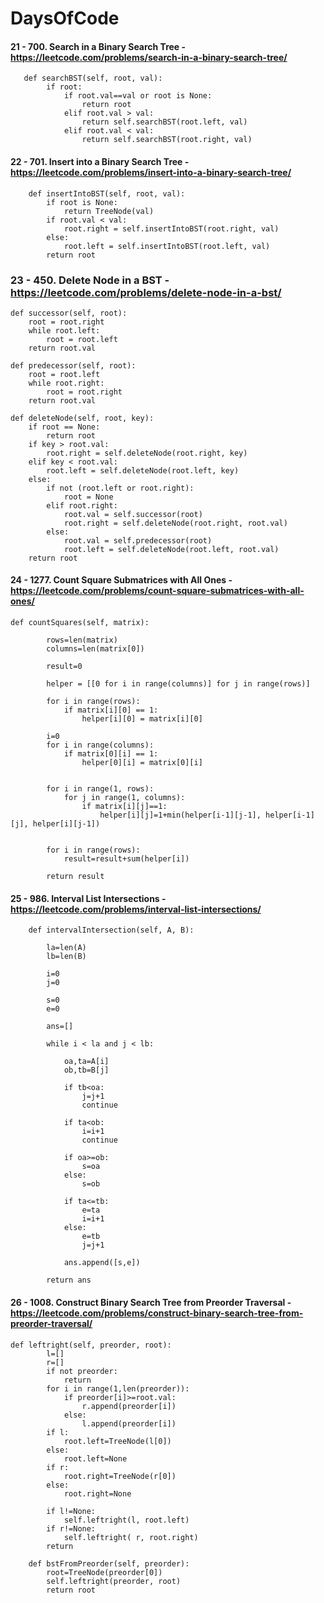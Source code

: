 # DaysOfCode

#### 21 - 700. Search in a Binary Search Tree - https://leetcode.com/problems/search-in-a-binary-search-tree/
    
       def searchBST(self, root, val):
            if root:
                if root.val==val or root is None:
                    return root
                elif root.val > val:
                    return self.searchBST(root.left, val)
                elif root.val < val:
                    return self.searchBST(root.right, val) 

#### 22 - 701. Insert into a Binary Search Tree - https://leetcode.com/problems/insert-into-a-binary-search-tree/

        def insertIntoBST(self, root, val):
            if root is None:
                return TreeNode(val)
            if root.val < val:
                root.right = self.insertIntoBST(root.right, val)
            else:
                root.left = self.insertIntoBST(root.left, val) 
            return root

### 23 - 450. Delete Node in a BST - https://leetcode.com/problems/delete-node-in-a-bst/
    def successor(self, root):
        root = root.right
        while root.left:
            root = root.left
        return root.val
    
    def predecessor(self, root):
        root = root.left
        while root.right:
            root = root.right
        return root.val
    
    def deleteNode(self, root, key):
        if root == None:
            return root
        if key > root.val:
            root.right = self.deleteNode(root.right, key)
        elif key < root.val:
            root.left = self.deleteNode(root.left, key)
        else:
            if not (root.left or root.right):
                root = None
            elif root.right:
                root.val = self.successor(root)
                root.right = self.deleteNode(root.right, root.val)  
            else:
                root.val = self.predecessor(root)
                root.left = self.deleteNode(root.left, root.val)        
        return root

#### 24 - 1277. Count Square Submatrices with All Ones - https://leetcode.com/problems/count-square-submatrices-with-all-ones/

    def countSquares(self, matrix):
            
            rows=len(matrix)
            columns=len(matrix[0])
            
            result=0
            
            helper = [[0 for i in range(columns)] for j in range(rows)]
            
            for i in range(rows):
                if matrix[i][0] == 1:
                    helper[i][0] = matrix[i][0]

            i=0
            for i in range(columns):
                if matrix[0][i] == 1:
                    helper[0][i] = matrix[0][i]

                            
            for i in range(1, rows):
                for j in range(1, columns):
                    if matrix[i][j]==1:
                        helper[i][j]=1+min(helper[i-1][j-1], helper[i-1][j], helper[i][j-1])

            
            for i in range(rows):
                result=result+sum(helper[i])
                
            return result
            
#### 25 - 986. Interval List Intersections - https://leetcode.com/problems/interval-list-intersections/

        def intervalIntersection(self, A, B):
        
            la=len(A)
            lb=len(B)

            i=0
            j=0

            s=0
            e=0

            ans=[]

            while i < la and j < lb:

                oa,ta=A[i]
                ob,tb=B[j]

                if tb<oa:
                    j=j+1
                    continue

                if ta<ob:
                    i=i+1
                    continue

                if oa>=ob:
                    s=oa
                else:
                    s=ob

                if ta<=tb:
                    e=ta
                    i=i+1
                else:
                    e=tb
                    j=j+1

                ans.append([s,e])

            return ans
            
        
#### 26 - 1008. Construct Binary Search Tree from Preorder Traversal - https://leetcode.com/problems/construct-binary-search-tree-from-preorder-traversal/

    def leftright(self, preorder, root):
            l=[]
            r=[]
            if not preorder:
                return 
            for i in range(1,len(preorder)):
                if preorder[i]>=root.val:
                    r.append(preorder[i])
                else:
                    l.append(preorder[i])
            if l:
                root.left=TreeNode(l[0])
            else:
                root.left=None
            if r:
                root.right=TreeNode(r[0])
            else:
                root.right=None

            if l!=None:
                self.leftright(l, root.left)
            if r!=None:
                self.leftright( r, root.right)
            return 

        def bstFromPreorder(self, preorder):
            root=TreeNode(preorder[0])
            self.leftright(preorder, root)
            return root
